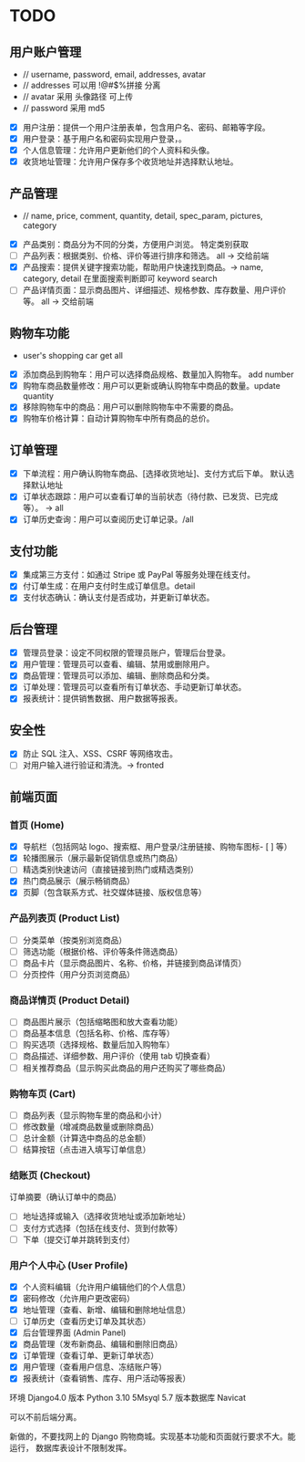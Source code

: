 # TODO

## 用户账户管理

- // username, password, email, addresses, avatar
- // addresses 可以用 !@#$%拼接 分离
- // avatar 采用 头像路径 可上传
- // password 采用 md5

- [x] 用户注册：提供一个用户注册表单，包含用户名、密码、邮箱等字段。
- [x] 用户登录：基于用户名和密码实现用户登录，。
- [x] 个人信息管理：允许用户更新他们的个人资料和头像。
- [x] 收货地址管理：允许用户保存多个收货地址并选择默认地址。

## 产品管理

- // name, price, comment, quantity, detail, spec_param, pictures, category
- [x] 产品类别：商品分为不同的分类，方便用户浏览。 特定类别获取
- [ ] 产品列表：根据类别、价格、评价等进行排序和筛选。 all -> 交给前端
- [x] 产品搜索：提供关键字搜索功能，帮助用户快速找到商品。-> name, category, detail 在里面搜索判断即可 keyword search
- [ ] 产品详情页面：显示商品图片、详细描述、规格参数、库存数量、用户评价等。 all -> 交给前端

## 购物车功能

- user's shopping car get all
- [x] 添加商品到购物车：用户可以选择商品规格、数量加入购物车。 add number
- [x] 购物车商品数量修改：用户可以更新或确认购物车中商品的数量。update quantity
- [x] 移除购物车中的商品：用户可以删除购物车中不需要的商品。
- [x] 购物车价格计算：自动计算购物车中所有商品的总价。

## 订单管理

- [x] 下单流程：用户确认购物车商品、[选择收货地址]、支付方式后下单。 默认选择默认地址
- [x] 订单状态跟踪：用户可以查看订单的当前状态（待付款、已发货、已完成等）。 -> all
- [x] 订单历史查询：用户可以查阅历史订单记录。/all

## 支付功能

- [x] 集成第三方支付：如通过 Stripe 或 PayPal 等服务处理在线支付。
- [x] 付订单生成：在用户支付时生成订单信息。detail
- [x] 支付状态确认：确认支付是否成功，并更新订单状态。

## 后台管理

- [x] 管理员登录：设定不同权限的管理员账户，管理后台登录。
- [x] 用户管理：管理员可以查看、编辑、禁用或删除用户。
- [x] 商品管理：管理员可以添加、编辑、删除商品和分类。
- [x] 订单处理：管理员可以查看所有订单状态、手动更新订单状态。
- [x] 报表统计：提供销售数据、用户数据等报表。

## 安全性

- [x] 防止 SQL 注入、XSS、CSRF 等网络攻击。
- [ ] 对用户输入进行验证和清洗。-> fronted

## 前端页面

### 首页 (Home)

- [x] 导航栏（包括网站 logo、搜索框、用户登录/注册链接、购物车图标- [ ] 等）
- [x] 轮播图展示（展示最新促销信息或热门商品）
- [ ] 精选类别快速访问（直接链接到热门或精选类别）
- [x] 热门商品展示（展示畅销商品）
- [x] 页脚（包含联系方式、社交媒体链接、版权信息等）

### 产品列表页 (Product List)

- [ ] 分类菜单（按类别浏览商品）
- [ ] 筛选功能（根据价格、评价等条件筛选商品）
- [ ] 商品卡片（显示商品图片、名称、价格，并链接到商品详情页）
- [ ] 分页控件（用户分页浏览商品）

### 商品详情页 (Product Detail)

- [ ] 商品图片展示（包括缩略图和放大查看功能）
- [ ] 商品基本信息（包括名称、价格、库存等）
- [ ] 购买选项（选择规格、数量后加入购物车）
- [ ] 商品描述、详细参数、用户评价（使用 tab 切换查看）
- [ ] 相关推荐商品（显示购买此商品的用户还购买了哪些商品）

### 购物车页 (Cart)

- [ ] 商品列表（显示购物车里的商品和小计）
- [ ] 修改数量（增减商品数量或删除商品）
- [ ] 总计金额（计算选中商品的总金额）
- [ ] 结算按钮（点击进入填写订单信息）

### 结账页 (Checkout)

订单摘要（确认订单中的商品）

- [ ] 地址选择或输入（选择收货地址或添加新地址）
- [ ] 支付方式选择（包括在线支付、货到付款等）
- [ ] 下单（提交订单并跳转到支付）

### 用户个人中心 (User Profile)

- [x] 个人资料编辑（允许用户编辑他们的个人信息）
- [x] 密码修改（允许用户更改密码）
- [x] 地址管理（查看、新增、编辑和删除地址信息）
- [ ] 订单历史（查看历史订单及其状态）
- [x] 后台管理界面 (Admin Panel)
- [x] 商品管理（发布新商品、编辑和删除旧商品）
- [x] 订单管理（查看订单、更新订单状态）
- [x] 用户管理（查看用户信息、冻结账户等）
- [x] 报表统计（查看销售、库存、用户活动等报表）

环境 Django4.0 版本
Python 3.10
5Msyql 5.7 版本数据库
Navicat

可以不前后端分离。

新做的，不要找网上的 Django 购物商城。实现基本功能和页面就行要求不大。能运行，
数据库表设计不限制发挥。
